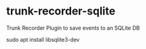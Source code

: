 # trunk-recorder-sqlite
Trunk Recorder Plugin to save events to an SQLite DB

sudo apt install libsqlite3-dev